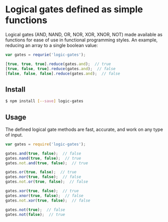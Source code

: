 
# Logical gates defined as simple functions

Logical gates (AND, NAND, OR, NOR, XOR, XNOR, NOT) made available as functions for ease of use in functional programming styles. An example, reducing an array to a single boolean value:

```javascript
var gates = requrie('logic-gates');

[true, true, true].reduce(gates.and);  // true
[true, false, true].reduce(gates.and);  // false
[false, false, false].reduce(gates.and);  // false
```

## Install

```bash
$ npm install [--save] logic-gates
```

## Usage

The defined logical gate methods are fast, accurate, and work on any type of input.

```javascript
var gates = require('logic-gates');

gates.and(true, false);  // false
gates.nand(true, false);  // true
gates.not.and(true, false);  // true

gates.or(true, false);  // true
gates.nor(true, false);  // false
gates.not.or(true, false);  // false

gates.xor(true, false);  // true
gates.xnor(true, false);  // false
gates.not.xor(true, false);  // false

gates.not(true);  // false
gates.not(false);  // true
```
